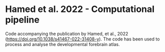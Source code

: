 # Hamed et al. 2022 - Computational pipeline

Code accompanying the publication by Hamed, et al., 2022 (https://doi.org/10.1038/s41467-022-31408-y). The code has been used to process and analyse the developmental forebrain atlas.